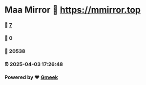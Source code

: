 # Maa Mirror :link: https://mmirror.top 
### :page_facing_up: [7](https://mmirror.top/tag.html) 
### :speech_balloon: 0 
### :hibiscus: 20538 
### :alarm_clock: 2025-04-03 17:26:48 
### Powered by :heart: [Gmeek](https://github.com/Meekdai/Gmeek)
